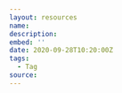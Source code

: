 ```yaml
---
layout: resources
name:
description:
embed: ''
date: 2020-09-28T10:20:00Z
tags:
  - Tag
source:
---
```

